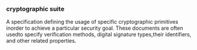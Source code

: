 ### cryptographic suite

A specification defining the usage of specific cryptographic primitives inorder to achieve a particular security goal. These documents are often usedto specify verification methods, digital signature types,their identifiers, and other related properties.